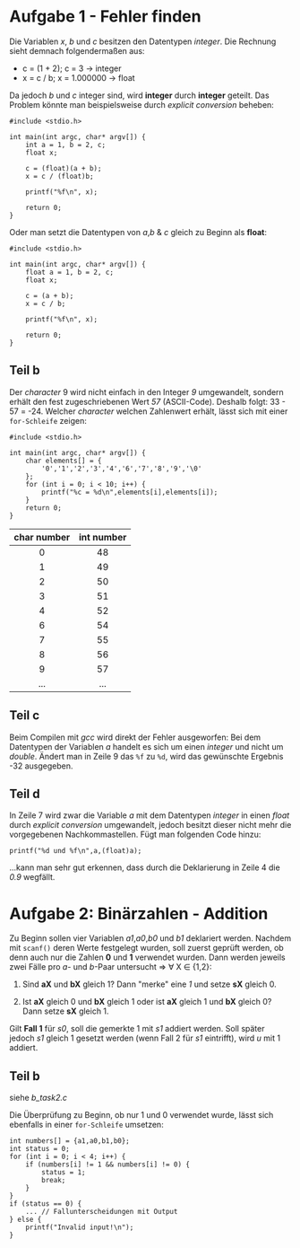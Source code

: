 

# Aufgabe 1 - Fehler finden

Die Variablen *x*, *b* und *c* besitzen den Datentypen _integer_. Die Rechnung sieht demnach folgendermaßen aus: 

- c = (1 + 2); c = 3 -> integer
- x = c / b; x = 1.000000 -> float

Da jedoch *b* und *c* integer sind, wird **integer** durch **integer** geteilt. Das Problem könnte man beispielsweise durch *explicit conversion* beheben:

    #include <stdio.h>

    int main(int argc, char* argv[]) {
        int a = 1, b = 2, c;
        float x;

        c = (float)(a + b);
        x = c / (float)b;

        printf("%f\n", x);

        return 0;
    }

Oder man setzt die Datentypen von *a*,*b* & *c* gleich zu Beginn als **float**:

    #include <stdio.h>

    int main(int argc, char* argv[]) {
        float a = 1, b = 2, c;
        float x;

        c = (a + b);
        x = c / b;
        
        printf("%f\n", x);

        return 0;
    }



## Teil b

Der *character* 9 wird nicht einfach in den Integer *9* umgewandelt, sondern erhält den fest zugeschriebenen Wert *57* (ASCII-Code). Deshalb folgt: 33 - 57 = -24.
Welcher *character* welchen Zahlenwert erhält, lässt sich mit einer `for-Schleife` zeigen:

    #include <stdio.h>

    int main(int argc, char* argv[]) {
        char elements[] = {
            '0','1','2','3','4','6','7','8','9','\0'
        };
        for (int i = 0; i < 10; i++) {
            printf("%c = %d\n",elements[i],elements[i]);
        }
        return 0;
    }


| char number | int number |
|:-----------:|:----------:|
| 0           | 48         |
| 1           | 49         |
| 2           | 50         |
| 3           | 51         |
| 4           | 52         |
| 6           | 54         |
| 7           | 55         |
| 8           | 56         |
| 9           | 57         |
| ...         | ...        |


## Teil c

Beim Compilen mit *gcc* wird direkt der Fehler ausgeworfen: Bei dem Datentypen der Variablen *a* handelt es sich um einen *integer* und nicht um *double*. Ändert man in Zeile 9 das `%f` zu `%d`, wird das gewünschte Ergebnis -32 ausgegeben.


## Teil d

In Zeile 7 wird zwar die Variable *a* mit dem Datentypen *integer* in einen *float* durch *explicit conversion* umgewandelt, jedoch besitzt dieser nicht mehr die vorgegebenen Nachkommastellen. Fügt man folgenden Code hinzu: 

    printf("%d und %f\n",a,(float)a);

...kann man sehr gut erkennen, dass durch die Deklarierung in Zeile 4 die *0.9* wegfällt.




# Aufgabe 2: Binärzahlen - Addition

Zu Beginn sollen vier Variablen *a1*,*a0*,*b0* und *b1* deklariert werden. Nachdem mit `scanf()` deren Werte festgelegt wurden, soll zuerst geprüft werden, ob denn auch nur die Zahlen **0** und **1** verwendet wurden.
Dann werden jeweils zwei Fälle pro *a*- und *b*-Paar untersucht &rArr; &forall; X &isin; {1,2}:

1. Sind **aX** und **bX** gleich 1? Dann "merke" eine *1* und setze **sX** gleich 0.

2. Ist **aX** gleich 0 und **bX** gleich 1 oder ist **aX** gleich 1 und **bX** gleich 0? Dann setze **sX** gleich 1.


Gilt **Fall 1** für *s0*, soll die gemerkte 1 mit *s1* addiert werden. Soll später jedoch *s1* gleich 1 gesetzt werden (wenn Fall 2 für *s1* eintrifft), wird *u* mit 1 addiert.




## Teil b
siehe *b_task2.c*


Die Überprüfung zu Beginn, ob nur 1 und 0 verwendet wurde, lässt sich ebenfalls in einer `for-Schleife` umsetzen:

    int numbers[] = {a1,a0,b1,b0};
    int status = 0;
    for (int i = 0; i < 4; i++) {
        if (numbers[i] != 1 && numbers[i] != 0) {
            status = 1;
            break;
        }
    }
    if (status == 0) {
        ... // Fallunterscheidungen mit Output
    } else {
        printf("Invalid input!\n");
    }